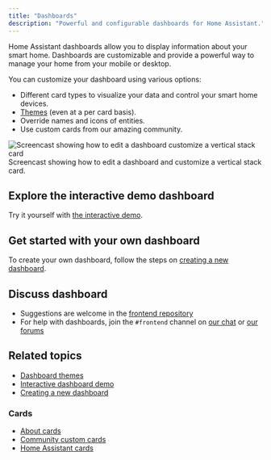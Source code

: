 ```yaml
---
title: "Dashboards"
description: "Powerful and configurable dashboards for Home Assistant."
---
```


Home Assistant dashboards allow you to display information about your smart home. Dashboards are customizable and provide a powerful way to manage your home from your mobile or desktop.

You can customize your dashboard using various options:

- Different card types to visualize your data and control your smart home devices.
- [Themes](/integrations/frontend/#defining-themes) (even at a per card basis).
- Override names and icons of entities.
- Use custom cards from our amazing community.

<p class='img'>
<img src='/images/dashboards/edit-dashboard.webp' alt='Screencast showing how to edit a dashboard customize a vertical stack card'>
Screencast showing how to edit a dashboard and customize a vertical stack card.
</p>

## Explore the interactive demo dashboard

Try it yourself with [the interactive demo](https://demo.home-assistant.io).

## Get started with your own dashboard

To create your own dashboard, follow the steps on [creating a new dashboard](/dashboards/dashboards/#creating-a-new-dashboard).

## Discuss dashboard

- Suggestions are welcome in the [frontend repository](https://github.com/home-assistant/frontend/)
- For help with dashboards, join the `#frontend` channel on [our chat](/join-chat/) or [our forums](https://community.home-assistant.io/c/projects/frontend)

## Related topics

- [Dashboard themes](/integrations/frontend/#defining-themes)
- [Interactive dashboard demo](https://demo.home-assistant.io)
- [Creating a new dashboard](/dashboards/dashboards/#creating-a-new-dashboard)

### Cards

- [About cards](/dashboards/cards/)
- [Community custom cards](https://github.com/custom-cards)
- [Home Assistant cards](https://home-assistant-cards.bessarabov.com/)

